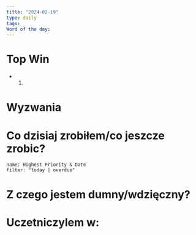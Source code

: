 ```yaml
---
title: "2024-02-19"
type: daily
tags: 
Word of the day:
---
```

# Top Win
- 1.
# Wyzwania


# Co dzisiaj zrobiłem/co jeszcze zrobic?
```todoist
name: Highest Priority & Date 
filter: "today | overdue" 
```
# Z czego jestem dumny/wdzięczny?

# Uczetniczylem w:
